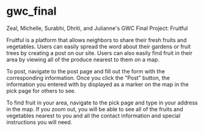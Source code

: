 # gwc_final
Zeal, Michelle, Surabhi, Dhriti, and Julianne's GWC Final Project: Fruitful

Fruitful is a platform that allows neighbors to share their fresh fruits and vegetables. Users can easily spread the word about their gardens or fruit trees by creating a post on our site. Users can also easily find fruit in their area by viewing all of the produce nearest to them on a map.

To post, navigate to the post page and fill out the form with the corresponding information. Once you click the "Post" button, the information you entered with by displayed as a marker on the map in the pick page for others to see. 

To find fruit in your area, navigate to the pick page and type in your address in the map. If you zoom out, you will be able to see all of the fruits and vegetables nearest to you and all the contact information and special instructions you will need. 
